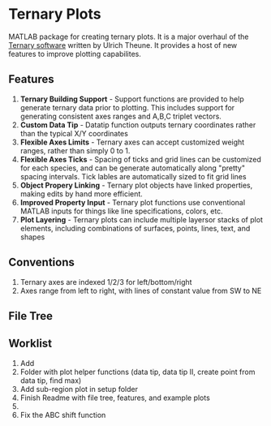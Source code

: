 # Ternary Plots
MATLAB package for creating ternary plots. It is a major overhaul of the [Ternary software](https://www.mathworks.com/matlabcentral/fileexchange/7210-ternary-plots) written by Ulrich Theune. It provides a host of new features to improve plotting capabilites.

## Features
  1. **Ternary Building Support** - Support functions are provided to help generate ternary data prior to plotting. This includes support for generating consistent axes ranges and A,B,C triplet vectors.
  2. **Custom Data Tip** - Datatip function outputs ternary coordinates rather than the typical X/Y coordinates
  3. **Flexible Axes Limits** - Ternary axes can accept customized weight ranges, rather than simply 0 to 1.
  4. **Flexible Axes Ticks** - Spacing of ticks and grid lines can be customized for each species, and can be generate automatically along "pretty" spacing intervals. Tick lables are automatically sized to fit grid lines
  5. **Object Propery Linking** - Ternary plot objects have linked properties, making edits by hand more efficient.
  5. **Improved Property Input** - Ternary plot functions use conventional MATLAB inputs for things like line specifications, colors, etc.
  6. **Plot Layering** - Ternary plots can include multiple layersor stacks of plot elements, including combinations of surfaces, points, lines, text, and shapes

## Conventions
  1. Ternary axes are indexed 1/2/3 for left/bottom/right
  2. Axes range from left to right, with lines of constant value from SW to NE

## File Tree

## Worklist
  1. Add 
  6. Folder with plot helper functions (data tip, data tip II, create point from data tip, find max)
  7. Add sub-region plot in setup folder
  5. Finish Readme with file tree, features, and example plots
  8. 
  4. Fix the ABC shift function

